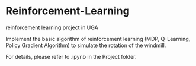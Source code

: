 # Reinforcement-Learning
reinforcement learning project in UGA

Implement the basic algorithm of reinforcement learning (MDP, Q-Learning, Policy Gradient Algorithm) to simulate the rotation of the windmill.

For details, please refer to .ipynb in the Project folder.
